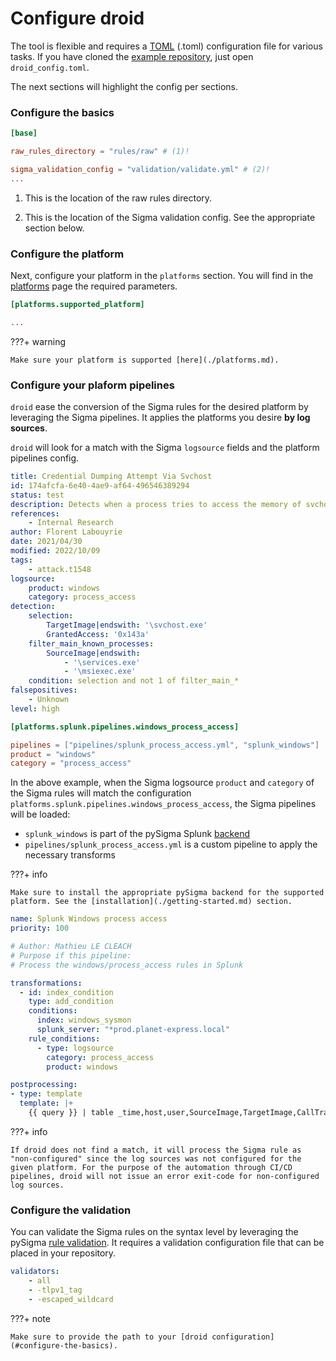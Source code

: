 # Configure droid

The tool is flexible and requires a [TOML](https://toml.io/en/) (.toml) configuration file for various tasks. If you have cloned the [example repository](https://github.com/certeu/droid-init), just open `droid_config.toml`.

The next sections will highlight the config per sections.

### Configure the basics

```toml
[base]

raw_rules_directory = "rules/raw" # (1)!

sigma_validation_config = "validation/validate.yml" # (2)!
...
```

1.  This is the location of the raw rules directory.

2.  This is the location of the Sigma validation config. See the appropriate section below.

### Configure the platform

Next, configure your platform in the `platforms` section. You will find in the [platforms](./platforms.md) page the required parameters.

```toml
[platforms.supported_platform]

...
```

???+ warning

    Make sure your platform is supported [here](./platforms.md).

### Configure your plaform pipelines

`droid` ease the conversion of the Sigma rules for the desired platform by leveraging the Sigma pipelines. It applies the platforms you desire **by log sources**.

`droid` will look for a match with the Sigma `logsource` fields and the platform pipelines config.

```yaml title="proc_access_win_svchost_credential_dumping.yml" hl_lines="12 13 14"
title: Credential Dumping Attempt Via Svchost
id: 174afcfa-6e40-4ae9-af64-496546389294
status: test
description: Detects when a process tries to access the memory of svchost to potentially dump credentials.
references:
    - Internal Research
author: Florent Labouyrie
date: 2021/04/30
modified: 2022/10/09
tags:
    - attack.t1548
logsource:
    product: windows
    category: process_access
detection:
    selection:
        TargetImage|endswith: '\svchost.exe'
        GrantedAccess: '0x143a'
    filter_main_known_processes:
        SourceImage|endswith:
            - '\services.exe'
            - '\msiexec.exe'
    condition: selection and not 1 of filter_main_*
falsepositives:
    - Unknown
level: high
```

```toml title="droid_config.toml" hl_lines="4 5"
[platforms.splunk.pipelines.windows_process_access]

pipelines = ["pipelines/splunk_process_access.yml", "splunk_windows"]
product = "windows"
category = "process_access"
```

In the above example, when the Sigma logsource `product` and `category` of the Sigma rules will match the configuration `platforms.splunk.pipelines.windows_process_access`, the Sigma pipelines will be loaded:

- `splunk_windows` is part of the pySigma Splunk [backend](https://github.com/SigmaHQ/pySigma-backend-splunk)
- `pipelines/splunk_process_access.yml` is a custom pipeline to apply the necessary transforms

???+ info

    Make sure to install the appropriate pySigma backend for the supported platform. See the [installation](./getting-started.md) section.

```yaml title="splunk_process_access.yml" hl_lines="14 15 16 17"
name: Splunk Windows process access
priority: 100

# Author: Mathieu LE CLEACH
# Purpose if this pipeline:
# Process the windows/process_access rules in Splunk

transformations:
  - id: index_condition
    type: add_condition
    conditions:
      index: windows_sysmon
      splunk_server: "*prod.planet-express.local"
    rule_conditions:
      - type: logsource
        category: process_access
        product: windows

postprocessing:
- type: template
  template: |+
    {{ query }} | table _time,host,user,SourceImage,TargetImage,CallTrace,GrantedAccess
```

???+ info

    If droid does not find a match, it will process the Sigma rule as "non-configured" since the log sources was not configured for the given platform. For the purpose of the automation through CI/CD pipelines, droid will not issue an error exit-code for non-configured log sources.

### Configure the validation

You can validate the Sigma rules on the syntax level by leveraging the pySigma [rule validation](https://sigmahq-pysigma.readthedocs.io/en/latest/Rule_Validation.html). It requires a validation configuration file that can be placed in your repository.

```yaml  title="validate.yml"
validators:
    - all
    - -tlpv1_tag
    - -escaped_wildcard
```

???+ note

    Make sure to provide the path to your [droid configuration](#configure-the-basics).
